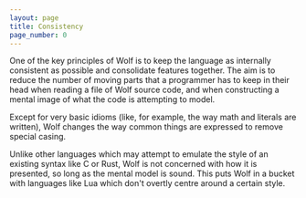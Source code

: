 ```yaml
---
layout: page
title: Consistency
page_number: 0
---
```


One of the key principles of Wolf is to keep the language as internally consistent as possible and consolidate features together.
The aim is to reduce the number of moving parts that a programmer has to keep in their head when reading a file of Wolf source code, and when constructing a mental image of what the code is attempting to model.

Except for very basic idioms (like, for example, the way math and literals are written), Wolf changes the way common things are expressed to remove special casing. 

Unlike other languages which may attempt to emulate the style of an existing syntax like C or Rust, Wolf is not concerned with how it is presented, so long as the mental model is sound. 
This puts Wolf in a bucket with languages like Lua which don't overtly centre around a certain style.